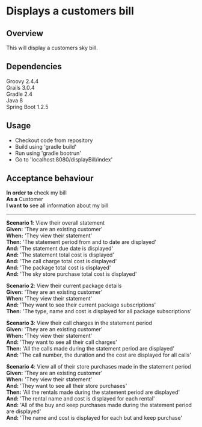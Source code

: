 # Displays a customers bill

## Overview

This will display a customers sky bill.

## Dependencies

Groovy 2.4.4  
Grails 3.0.4  
Gradle 2.4  
Java 8  
Spring Boot 1.2.5  

## Usage

* Checkout code from repository
* Build using 'gradle build'
* Run using 'gradle bootrun'
* Go to 'localhost:8080/displayBill/index'

## Acceptance behaviour

**In order to** check my bill  
**As a** Customer  
**I want to** see all information about my bill  

---

**Scenario 1**: View their overall statement  
**Given:** 'They are an existing customer'  
**When:** 'They view their statement'  
**Then:** 'The statement period from and to date are displayed'  
**And:** 'The statement due date is displayed'  
**And:** 'The statement total cost is displayed'  
**And:** 'The call charge total cost is displayed'  
**And:** 'The package total cost is displayed'  
**And:** 'The sky store purchase total cost is displayed'  

**Scenario 2**: View their current package details  
**Given:** 'They are an existing customer'  
**When:** 'They view their statement'  
**And:** 'They want to see their current package subscriptions'  
**Then:** 'The type, name and cost is displayed for all package subscriptions'  

**Scenario 3**: View their call charges in the statement period  
**Given:** 'They are an existing customer'  
**When:** 'They view their statement'  
**And:** 'They want to see all their call charges'  
**Then:** 'All the calls made during the statement period are displayed'  
**And:** 'The call number, the duration and the cost are displayed for all calls'  

**Scenario 4**: View all of their store purchases made in the statement period      
**Given:** 'They are an existing customer'  
**When:** 'They view their statement'  
**And:** 'They want to see all their store purchases'  
**Then:** 'All the rentals made during the statement period are displayed'  
**And:** 'The rental name and cost is displayed for each rental'  
**And:** 'All of the buy and keep purchases made during the statement period are displayed'  
**And:** 'The name and cost is displayed for each but and keep purchase'    
